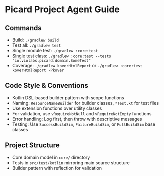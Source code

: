 # Picard Project Agent Guide

## Commands
- Build: `./gradlew build`
- Test all: `./gradlew test`
- Single module test: `./gradlew :core:test`
- Single test class: `./gradlew :core:test --tests "io.violabs.picard.domain.SomeTest"`
- Coverage: `./gradlew koverHtmlReport` or `./gradlew :core:test koverHtmlReport -Pkover`

## Code Style & Conventions
- Kotlin DSL-based builder pattern with scope functions
- Naming: `ResourceNameBuilder` for builder classes, `*Test.kt` for test files
- Use extension functions over utility classes
- For validation, use `vRequireNotNull` and `vRequireNotEmpty` functions
- Error handling: Log first, then throw with descriptive messages
- Testing: Use `SuccessBuildSim`, `FailureBuildSim`, or `FullBuildSim` base classes

## Project Structure
- Core domain model in `core/` directory
- Tests in `src/test/kotlin` mirroring main source structure
- Builder pattern with reflection for validation